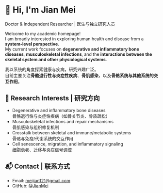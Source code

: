 # 👋 Hi, I'm Jian Mei  
Doctor & Independent Researcher | 医生与独立研究人员  

Welcome to my academic homepage!  
I am broadly interested in exploring human health and disease from a **system-level perspective**.  
My current work focuses on **degenerative and inflammatory bone diseases**, **musculoskeletal infections**, and the **interactions between the skeletal system and other physiological systems**.  

我以系统的角度探索健康与疾病，研究兴趣广泛。  
目前主要关注**骨骼退行性与炎症性疾病**、**骨肌感染**，以及**骨骼系统与其他系统的交互作用**。
 

## 🔬 Research Interests | 研究方向
- Degenerative and inflammatory bone diseases  
  骨骼退行性与炎症性疾病（如骨关节炎、骨质疏松）  
- Musculoskeletal infections and repair mechanisms  
  骨肌感染与组织修复机制  
- Crosstalk between skeletal and immune/metabolic systems  
  骨骼与免疫/代谢系统的交互作用  
- Cell senescence, migration, and inflammatory signaling  
  细胞衰老、迁移与炎症信号调控  

## 📬 Contact | 联系方式
- Email: meijian121@gmail.com  
- GitHub: [@JianMei](https://github.com/JianMei)

